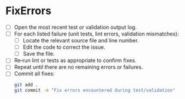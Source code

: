 <!-- FixErrors.md -->
# FixErrors

- [ ] Open the most recent test or validation output log.
- [ ] For each listed failure (unit tests, lint errors, validation mismatches):
  - [ ] Locate the relevant source file and line number.
  - [ ] Edit the code to correct the issue.
  - [ ] Save the file.
- [ ] Re‐run lint or tests as appropriate to confirm fixes.
- [ ] Repeat until there are no remaining errors or failures.
- [ ] Commit all fixes:  
  ```bash
  git add .
  git commit -m "Fix errors encountered during test/validation"
  ```
